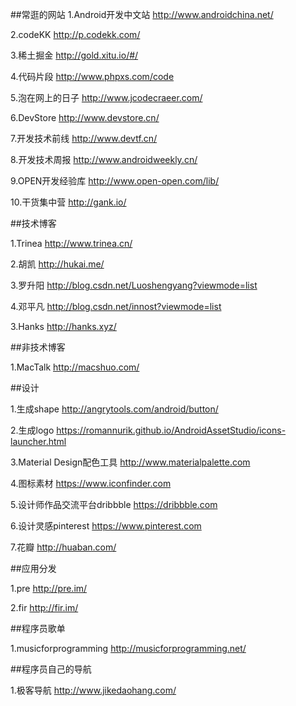 ##常逛的网站
1.Android开发中文站    http://www.androidchina.net/

2.codeKK http://p.codekk.com/

3.稀土掘金  http://gold.xitu.io/#/

4.代码片段    http://www.phpxs.com/code

5.泡在网上的日子   http://www.jcodecraeer.com/

6.DevStore   http://www.devstore.cn/

7.开发技术前线   http://www.devtf.cn/

8.开发技术周报  http://www.androidweekly.cn/

9.OPEN开发经验库  http://www.open-open.com/lib/

10.干货集中营 http://gank.io/

##技术博客

1.Trinea  http://www.trinea.cn/

2.胡凯  http://hukai.me/

3.罗升阳 http://blog.csdn.net/Luoshengyang?viewmode=list

4.邓平凡 http://blog.csdn.net/innost?viewmode=list

3.Hanks  http://hanks.xyz/

##非技术博客

1.MacTalk  http://macshuo.com/

##设计

1.生成shape  http://angrytools.com/android/button/

2.生成logo https://romannurik.github.io/AndroidAssetStudio/icons-launcher.html

3.Material Design配色工具 http://www.materialpalette.com

4.图标素材 https://www.iconfinder.com

5.设计师作品交流平台dribbble https://dribbble.com

6.设计灵感pinterest https://www.pinterest.com

7.花瓣 http://huaban.com/

##应用分发

1.pre  http://pre.im/

2.fir  http://fir.im/

##程序员歌单

1.musicforprogramming  http://musicforprogramming.net/

##程序员自己的导航

1.极客导航 http://www.jikedaohang.com/






